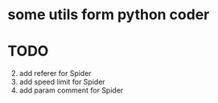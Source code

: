 # some utils form python coder

# TODO
2. add referer for Spider
3. add speed limit for Spider
4. add param comment for Spider
